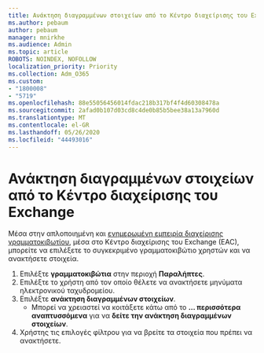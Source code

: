 ```yaml
---
title: Ανάκτηση διαγραμμένων στοιχείων από το Κέντρο διαχείρισης του Exchange
ms.author: pebaum
author: pebaum
manager: mnirkhe
ms.audience: Admin
ms.topic: article
ROBOTS: NOINDEX, NOFOLLOW
localization_priority: Priority
ms.collection: Adm_O365
ms.custom:
- "1800008"
- "5719"
ms.openlocfilehash: 88e55056456014fdac218b317bf4f4d60308478a
ms.sourcegitcommit: 2afad0b107d03cd8c4de0b85b5bee38a13a7960d
ms.translationtype: MT
ms.contentlocale: el-GR
ms.lasthandoff: 05/26/2020
ms.locfileid: "44493016"
---
```

# <a name="recover-deleted-items-from-exchange-admin-center"></a>Ανάκτηση διαγραμμένων στοιχείων από το Κέντρο διαχείρισης του Exchange

Μέσα στην απλοποιημένη και [ενημερωμένη εμπειρία διαχείρισης γραμματοκιβωτίου](https://admin.exchange.microsoft.com/#/mailboxes), μέσα στο Κέντρο διαχείρισης του Exchange (EAC), μπορείτε να επιλέξετε το συγκεκριμένο γραμματοκιβώτιο χρηστών και να ανακτήσετε στοιχεία.

1. Επιλέξτε **γραμματοκιβώτια** στην περιοχή **Παραλήπτες**.
2. Επιλέξτε το χρήστη από τον οποίο θέλετε να ανακτήσετε μηνύματα ηλεκτρονικού ταχυδρομείου.
3. Επιλέξτε **ανάκτηση διαγραμμένων στοιχείων**.
    - Μπορεί να χρειαστεί να κοιτάξετε κάτω από το **... περισσότερα αναπτυσσόμενα** για να **δείτε την ανάκτηση διαγραμμένων στοιχείων**.
4. Χρήστης τις επιλογές φίλτρου για να βρείτε τα στοιχεία που πρέπει να ανακτήσετε.
